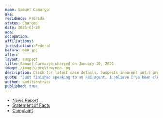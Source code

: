 ```yaml
---
name: Samuel Camargo
aka:
residence: Florida
status: Charged
date: 2021-01-20
age:
occupation:
affiliations:
jurisdiction: Federal
before: 089.jpg
after:
layout: suspect
title: Samuel Carmargo charged on January 20, 2021
image: /images/preview/089.jpg
description: Click for latest case details. Suspects innocent until proven guilty.
quote: "Just finished speaking to an FBI agent, I believe I've been cleared"
author: seditiontrack
published: true
---
```


- [News Report](https://www.nbcmiami.com/news/local/south-florida-man-who-discussed-fbi-probe-on-social-media-arrested-in-u-s-capitol-breach/2366073/)
- [Statement of Facts](https://www.justice.gov/opa/page/file/1357291/download)
- [Complaint](https://www.justice.gov/opa/page/file/1357286/download)

